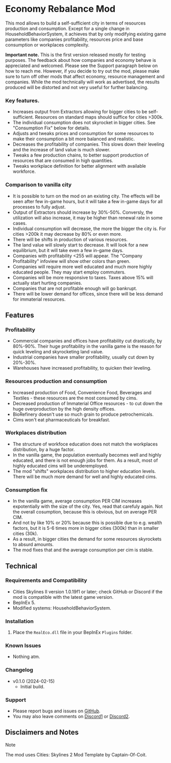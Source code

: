 
# Economy Rebalance Mod
This mod allows to build a self-sufficient city in terms of resources production and consumption. Except for a single change in HouseholdBehaviorSystem, it achieves that by only modifying existing game parameters like companies profitability, resources price and base consumption or workplaces complexity.

**Important note.**
This is the first version released mostly for testing purposes. The feedback about how companies and economy behave is appreciated and welcomed. Please see the Support paragraph below on how to reach me.
However, if you decide to try out the mod, please make sure to turn off other mods that affect economy, resource management and companies. While the mod technically will work as advertised, the results produced will be distorted and not very useful for further balancing.

### Key features.
 - Increases output from Extractors allowing for bigger cities to be self-sufficient. Resources on standard maps should suffice for cities >300k.
 - The individual consumption does not skyrocket in bigger cities. See "Consumption Fix" below for details.
 - Adjusts and tweaks prices and consumption for some resources to make their consumption a bit more balanced and realistic.
 - Decreases the profitability of companies. This slows down their leveling and the increase of land value is much slower.
 - Tweaks a few production chains, to better support production of resources that are consumed in high quantities.
 - Tweaks workplace definition for better alignment with available workforce.
 
### Comparison to vanilla city
 - It is possible to turn on the mod on an existing city. The effects will be seen after few in-game hours, but it will take a few in-game days for all processes to fully adjust.
 - Output of Extractors should increase by 30%-50%. Conversly, the utilization will also increase, it may be higher than renewal rate in some cases.
 - Individual consumption will decrease, the more the bigger the city is. For cities >200k it may decrease by 80% or even more.
 - There will be shifts in production of various resources.
 - The land value will slowly start to decrease. It will look for a new equilibrium, but it will take even a few in-game days.
 - Companies with profitability <255 will appear. The "Company Profitability" infoview will show other colors than green.
 - Companies will require more well educated and much more highly educated people. They may start employ commuters.
 - Companies will be more responsive to taxes. Taxes above 15% will actually start hurting companies.
 - Companies that are not profitable enough will go bankrupt.
 - There will be lower demand for offices, since there will be less demand for immaterial resources.

## Features

### Profitability
 - Commercial companies and offices have profitability cut drastically, by 80%-90%. Their huge profitability in the vanilla game is the reason for quick leveling and skyrocketing land value.
 - Industrial companies have smaller profitability, usually cut down by 20%-30%.
 - Warehouses have increased profitability, to quicken their leveling.
 
### Resources production and consumption
 - Increased production of Food, Convenience Food, Beverages and Textiles - these resources are the most consumed by cims.
 - Decreased production of Immaterial Office resources - to cut down the huge overproduction by the high density offices.
 - BioRefinery doesn't use so much grain to produce petrochemicals.
 - Cims won't eat pharmaceuticals for breakfast.
 
### Workplaces distribution
 - The structure of workfoce education does not match the workplaces distribution, by a huge factor.
 - In the vanilla game, the population eventually becomes well and highly educated, and there is not enough jobs for them. As a result, most of highly educated cims will be underemployed.
 - The mod "shifts" workplaces distribution to higher education levels. There will be much more demand for well and highly educated cims.

### Consumption fix
  - In the vanilla game, average consumption PER CIM increases expotentially with the size of the city. Yes, read that carefuly again. Not the overall cosumption, because this is obvious, but on average PER CIM.
  - And not by like 10% or 20% because this is possible due to e.g. wealth factors, but it is 5-6 times more in bigger cities (300k) than in smaller cities (30k).
  - As a result, in bigger cities the demand for some resources skyrockets to absurd amounts.
  - The mod fixes that and the average consumption per cim is stable.

## Technical

### Requirements and Compatibility
- Cities Skylines II version 1.0.19f1 or later; check GitHub or Discord if the mod is compatible with the latest game version.
- BepInEx 5.
- Modified systems: HouseholdBehaviorSystem.

### Installation
1. Place the `RealEco.dll` file in your BepInEx `Plugins` folder.

### Known Issues
- Nothing atm.

### Changelog
- v0.1.0 (2024-02-15)
  - Initial build.

### Support
- Please report bugs and issues on [GitHub](https://github.com/Infixo/CS2-RealEco).
- You may also leave comments on [Discord1](https://discord.com/channels/1169011184557637825/1207641575362920508) or [Discord2](https://discord.com/channels/1024242828114673724/1207641284647587922).

## Disclaimers and Notes

> [!NOTE]
The mod uses Cities: Skylines 2 Mod Template by Captain-Of-Coit.
